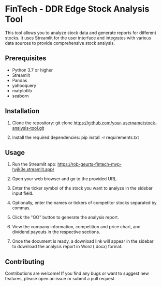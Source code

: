 # FinTech - DDR Edge Stock Analysis Tool

This tool allows you to analyze stock data and generate reports for different stocks. It uses Streamlit for the user interface and integrates with various data sources to provide comprehensive stock analysis.

## Prerequisites

- Python 3.7 or higher
- Streamlit
- Pandas
- yahooquery
- matplotlib
- seaborn


## Installation

1. Clone the repository:
git clone https://github.com/your-username/stock-analysis-tool.git

2. Install the required dependencies:
pip install -r requirements.txt


## Usage

1. Run the Streamlit app:
https://rob-geurts-fintech-mvp-hyjk3e.streamlit.app/

2. Open your web browser and go to the provided URL.

3. Enter the ticker symbol of the stock you want to analyze in the sidebar input field.

4. Optionally, enter the names or tickers of competitor stocks separated by commas.

5. Click the "GO" button to generate the analysis report.

6. View the company information, competition and price chart, and dividend payouts in the respective sections.

7. Once the document is ready, a download link will appear in the sidebar to download the analysis report in Word (.docx) format.


## Contributing

Contributions are welcome! If you find any bugs or want to suggest new features, please open an issue or submit a pull request.



